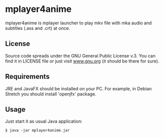 # mplayer4anime

mplayer4anime is mplayer launcher to play mkv file with mka audio and subtitles (.ass and .crt) at once.

## License

Source code spreads under the GNU General Public License v.3. You can find it in LICENSE file or just visit www.gnu.org (it should be there for sure).

## Requirements

JRE and JavaFX should be installed on your PC.
For example, in Debian Stretch you should install 'openjfx' package.

## Usage

Just start it as usual Java application:
```
$ java -jar mplayer4anime.jar
```